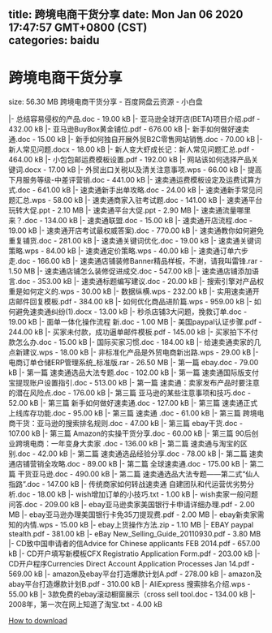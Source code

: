 
title: 跨境电商干货分享
date: Mon Jan 06 2020 17:47:57 GMT+0800 (CST)    
categories: baidu
---

# 跨境电商干货分享
size: 56.30 MB
 跨境电商干货分享 - 百度网盘云资源 - 小白盘
 
|- 总结容易侵权的产品.doc - 19.00 kB
|- 亚马逊全球开店(BETA)项目介绍.pdf - 432.00 kB
|- 亚马逊BuyBox黄金铺位.pdf - 676.00 kB
|- 新手如何做好速卖通.doc - 15.00 kB
|- 新手如何独自开展外贸B2C零售网站销售.doc - 70.00 kB
|- 新人常见问题.docx - 18.00 kB
|- 新人变大虾成长记：新人常见问题汇总.pdf - 464.00 kB
|- 小包包邮运费模板设置.pdf - 192.00 kB
|- 网站该如何选择产品关键词.docx - 17.00 kB
|- 外贸出口关税以及清关注意事项.wps - 66.00 kB
|- 提高下月服务等级-中差评营销.doc - 441.00 kB
|- 速卖通运费模板设定及运费试算方式.doc - 641.00 kB
|- 速卖通新手出单攻略.doc - 24.00 kB
|- 速卖通新手常见问题汇总.wps - 58.00 kB
|- 速卖通商家入驻考试题.doc - 141.00 kB
|- 速卖通平台玩转大促.ppt - 2.10 MB
|- 速卖通平台大促.ppt - 2.90 MB
|- 速卖通流量哪里来？.doc - 134.00 kB
|- 速卖通联盟.doc - 15.00 kB
|- 速卖通开店流程.doc - 19.00 kB
|- 速卖通开店考试最权威答案).doc - 770.00 kB
|- 速卖通教你如何避免重复铺货.doc - 281.00 kB
|- 速卖通关键词优化.doc - 19.00 kB
|- 速卖通关键词策略.wps - 84.00 kB
|- 速卖通定价策略.wps - 40.00 kB
|- 速卖通订单六步走.doc - 166.00 kB
|- 速卖通店铺装修Banner精品样板，不谢，请我叫雷锋.rar - 1.50 MB
|- 速卖通店铺怎么装修促进成交.doc - 547.00 kB
|- 速卖通店铺添加语言.doc - 353.00 kB
|- 速卖通标题编写建议.doc - 20.00 kB
|- 搜索引擎对产品权重是如何定义的.wps - 30.00 kB
|- 数据纵横.wps - 232.00 kB
|- 实用速卖通开店邮件回复模板.pdf - 384.00 kB
|- 如何优化商品进阶篇.wps - 959.00 kB
|- 如何避免速卖通纠纷(1).docx - 13.00 kB
|- 秒杀店铺3大问题，挽救订单.doc - 19.00 kB
|- 面单一体化操作流程 新.doc - 1.00 MB
|- 美国paypal认证步骤.pdf - 244.00 kB
|- 买家未付款，成功逼单邮件模板.pdf - 145.00 kB
|- 买家拍下不付款怎么办.doc - 15.00 kB
|- 国际买家习惯.doc - 184.00 kB
|- 给速卖通卖家的几点新建议.wps - 18.00 kB
|- 非标准化产品是外贸电商新出路.wps - 29.00 kB
|- 电商订单仓储ERP管理系统_标准版.rar - 26.50 MB
|- 第一篇 ebay.doc - 79.00 kB
|- 第一篇  速卖通选品大法专题.doc - 102.00 kB
|- 第一篇  速卖通国际版支付宝提现账户设置指引.doc - 513.00 kB
|- 第一篇  速卖通：卖家发布产品时要注意的潜在风险点.doc - 176.00 kB
|- 第三篇  亚马逊的某些注意事项和技巧.doc - 52.00 kB
|- 第三篇  新手如何做好速卖通.doc - 127.00 kB
|- 第三篇  速卖通正式上线库存功能.doc - 95.00 kB
|- 第三篇  速卖通 .doc - 61.00 kB
|- 第三篇  跨境电商干货：亚马逊的搜索排名规则.doc - 47.00 kB
|- 第三篇  ebay干货.doc - 107.00 kB
|- 第三篇  Amazon的实操干货分享.doc - 60.00 kB
|- 第三篇  90后创业跨境电商：一年变身大卖家 .doc - 136.00 kB
|- 第二篇  速卖通与淘宝的区别.doc - 42.00 kB
|- 第二篇  速卖通选品经验分享.doc - 78.00 kB
|- 第二篇  速卖通店铺营销全攻略.doc - 89.00 kB
|- 第二篇  全球速卖通.doc - 175.00 kB
|- 第二篇  干货亚马逊.doc - 490.00 kB
|- 第二篇   速卖通选品大法专题——第二式“仙人指路”.doc - 147.00 kB
|- 传统商家如何转战速卖通 自建团队和代运营优劣势分析.doc - 18.00 kB
|- wish增加订单的小技巧.txt - 1.00 kB
|- wish卖家一般问题问答.doc - 209.00 kB
|- ebay亚马逊卖家美国银行卡申请详细办理.pdf - 2.00 MB
|- ebay亚马逊办理美国银行卡免35刀提现费.pdf - 2.00 MB
|- ebay新卖家需知的内情.wps - 15.00 kB
|- ebay上货操作方法.zip - 1.10 MB
|- EBAY paypal stealth.pdf - 381.00 kB
|- eBay New_Selling_Guide_20110930.pdf - 3.80 MB
|- CD致中国申请者的信Advice for Chinese applicants FEB 2014.pdf - 657.00 kB
|- CD开户填写新模板CFX Registratio Application Form.pdf - 203.00 kB
|- CD开户程序Currencies Direct Account Application Processes Jan 14.pdf - 569.00 kB
|- amazon及ebay平台打造爆款计划A.pdf - 278.00 kB
|- amazon及abay平台打造爆款计划B.pdf - 310.00 kB
|- AliExpress 搜索排名介绍.wps - 55.00 kB
|- 3款免费的ebay滚动橱窗展示（cross sell tool.doc - 134.00 kB
|- 2008年，第一次在网上知道了淘宝.txt - 4.00 kB

[How to download](https://bpcam.bemobtrk.com/go/2ceec3aa-1ca2-46d6-b9ff-aaa5c184517c?jno=4059)